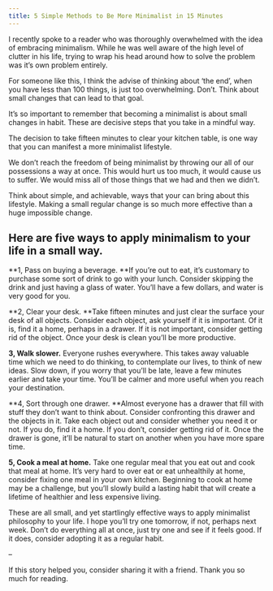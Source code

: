 ```yaml
---
title: 5 Simple Methods to Be More Minimalist in 15 Minutes
---
```


I recently spoke to a reader who was thoroughly overwhelmed with the idea of
embracing minimalism. While he was well aware of the high level of clutter in
his life, trying to wrap his head around how to solve the problem was it’s own
problem entirely.

For someone like this, I think the advise of thinking about ‘the end’, when
you have less than 100 things, is just too overwhelming. Don’t. Think about
small changes that can lead to that goal.

It’s so important to remember that becoming a minimalist is about small
changes in habit. These are decisive steps that you take in a mindful way.

The decision to take fifteen minutes to clear your kitchen table, is one way
that you can manifest a more minimalist lifestyle.

We don’t reach the freedom of being minimalist by throwing our all of our
possessions a way at once. This would hurt us too much, it would cause us to
suffer. We would miss all of those things that we had and then we didn’t.

Think about simple, and achievable, ways that your can bring about this
lifestyle. Making a small regular change is so much more effective than a huge
impossible change.

<h2>Here are five ways to apply minimalism to your life in a small way.</h2>

**1, Pass on buying a beverage. **If you’re out to eat, it’s customary to purchase some sort of drink to go with your lunch. Consider skipping the drink and just having a glass of water. You’ll have a few dollars, and water is very good for you.

**2, Clear your desk. **Take fifteen minutes and just clear the surface your desk of all objects. Consider each object, ask yourself if it is important. Of it is, find it a home, perhaps in a drawer. If it is not important, consider getting rid of the object. Once your desk is clean you’ll be more productive.

**3, Walk slower.** Everyone rushes everywhere. This takes away valuable time which we need to do thinking, to contemplate our lives, to think of new ideas. Slow down, if you worry that you’ll be late, leave a few minutes earlier and take your time. You’ll be calmer and more useful when you reach your destination.

**4, Sort through one drawer. **Almost everyone has a drawer that fill with stuff they don’t want to think about. Consider confronting this drawer and the objects in it. Take each object out and consider whether you need it or not. If you do, find it a home. If you don’t, consider getting rid of it. Once the drawer is gone, it’ll be natural to start on another when you have more spare time.

**5, Cook a meal at home.** Take one regular meal that you eat out and cook that meal at home. It’s very hard to over eat or eat unhealthily at home, consider fixing one meal in your own kitchen. Beginning to cook at home may be a challenge, but you’ll slowly build a lasting habit that will create a lifetime of healthier and less expensive living.

These are all small, and yet startlingly effective ways to apply minimalist
philosophy to your life. I hope you’ll try one tomorrow, if not, perhaps next
week. Don’t do everything all at once, just try one and see if it feels good.
If it does, consider adopting it as a regular habit.

–

If this story helped you, consider sharing it with a friend. Thank you so much
for reading.
